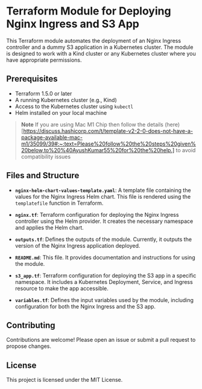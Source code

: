 # Terraform Module for Deploying Nginx Ingress and S3 App

This Terraform module automates the deployment of an Nginx Ingress controller and a dummy S3 application in a Kubernetes cluster. The module is designed to work with a Kind cluster or any Kubernetes cluster where you have appropriate permissions.

## Prerequisites

- Terraform 1.5.0 or later
- A running Kubernetes cluster (e.g., Kind)
- Access to the Kubernetes cluster using `kubectl`
- Helm installed on your local machine

> **Note**
> If you are using Mac M1 Chip then follow the details (here)[https://discuss.hashicorp.com/t/template-v2-2-0-does-not-have-a-package-available-mac-m1/35099/39#:~:text=Please%20follow%20the%20steps%20given%20below,to%20%40AyushKumar55%20for%20the%20help.] to avoid compatibility issues

## Files and Structure

- **`nginx-helm-chart-values-template.yaml`**: A template file containing the values for the Nginx Ingress Helm chart. This file is rendered using the `templatefile` function in Terraform.

- **`nginx.tf`**: Terraform configuration for deploying the Nginx Ingress controller using the Helm provider. It creates the necessary namespace and applies the Helm chart.

- **`outputs.tf`**: Defines the outputs of the module. Currently, it outputs the version of the Nginx Ingress application deployed.

- **`README.md`**: This file. It provides documentation and instructions for using the module.

- **`s3_app.tf`**: Terraform configuration for deploying the S3 app in a specific namespace. It includes a Kubernetes Deployment, Service, and Ingress resource to make the app accessible.

- **`variables.tf`**: Defines the input variables used by the module, including configuration for both the Nginx Ingress and the S3 app.


## Contributing
Contributions are welcome! Please open an issue or submit a pull request to propose changes.

## License
This project is licensed under the MIT License.